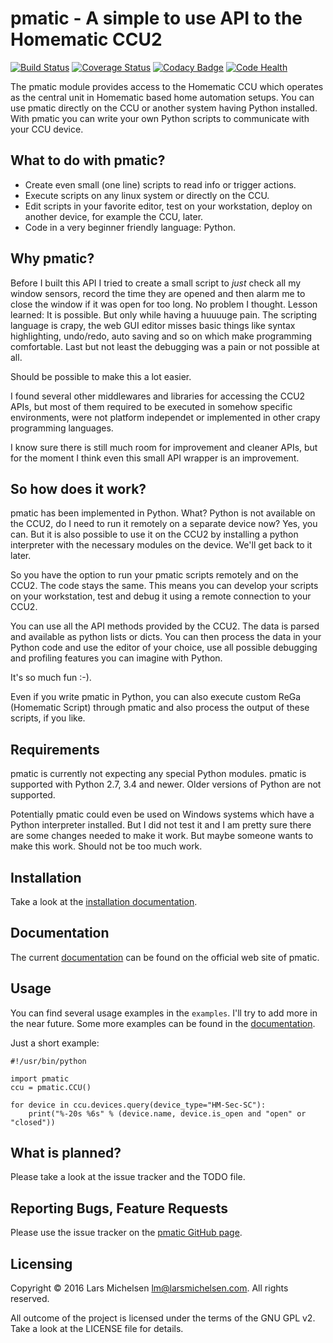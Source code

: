 # pmatic - A simple to use API to the Homematic CCU2

[![Build Status](https://travis-ci.org/LarsMichelsen/pmatic.svg?branch=master)](https://travis-ci.org/LarsMichelsen/pmatic)
[![Coverage Status](https://coveralls.io/repos/LarsMichelsen/pmatic/badge.svg?branch=master&service=github)](https://coveralls.io/github/LarsMichelsen/pmatic?branch=master)
[![Codacy Badge](https://api.codacy.com/project/badge/grade/0b6d7874a5e248a2af685761cccc131c)](https://www.codacy.com/app/lm/pmatic)
[![Code Health](https://landscape.io/github/LarsMichelsen/pmatic/master/landscape.svg?style=flat)](https://landscape.io/github/LarsMichelsen/pmatic/master)

The pmatic module provides access to the Homematic CCU which operates as
the central unit in Homematic based home automation setups. You can use
pmatic directly on the CCU or another system having Python installed.
With pmatic you can write your own Python scripts to communicate with
your CCU device.

## What to do with pmatic?

* Create even small (one line) scripts to read info or trigger actions.
* Execute scripts on any linux system or directly on the CCU.
* Edit scripts in your favorite editor, test on your workstation,
  deploy on another device, for example the CCU, later.
* Code in a very beginner friendly language: Python.

## Why pmatic?

Before I built this API I tried to create a small script to *just* check
all my window sensors, record the time they are opened and then alarm
me to close the window if it was open for too long. No problem I thought.
Lesson learned: It is possible. But only while having a huuuuge pain.
The scripting language is crapy, the web GUI editor misses basic things
like syntax highlighting, undo/redo, auto saving and so on which make
programming comfortable. Last but not least the debugging was a pain
or not possible at all.

Should be possible to make this a lot easier.

I found several other middlewares and libraries for accessing the CCU2
APIs, but most of them required to be executed in somehow specific
environments, were not platform independet or implemented in other crapy
programming languages.

I know sure there is still much room for improvement and cleaner APIs,
but for the moment I think even this small API wrapper is an improvement.

## So how does it work?

pmatic has been implemented in Python. What? Python is not available on
the CCU2, do I need to run it remotely on a separate device now? Yes,
you can. But it is also possible to use it on the CCU2 by installing
a python interpreter with the necessary modules on the device. We'll
get back to it later.

So you have the option to run your pmatic scripts remotely and on the
CCU2. The code stays the same. This means you can develop your scripts
on your workstation, test and debug it using a remote connection to
your CCU2.

You can use all the API methods provided by the CCU2. The data is parsed
and available as python lists or dicts. You can then process the data
in your Python code and use the editor of your choice, use all possible
debugging and profiling features you can imagine with Python.

It's so much fun :-).

Even if you write pmatic in Python, you can also execute custom ReGa
(Homematic Script) through pmatic and also process the output of these
scripts, if you like.

## Requirements

pmatic is currently not expecting any special Python modules. pmatic is
supported with Python 2.7, 3.4 and newer. Older versions of Python are not
supported.

Potentially pmatic could even be used on Windows systems which have a
Python interpreter installed. But I did not test it and I am pretty sure
there are some changes needed to make it work. But maybe someone wants
to make this work. Should not be too much work.

## Installation

Take a look at the [installation documentation](https://larsmichelsen.github.io/pmatic/doc/install.html).

## Documentation

The current [documentation](https://larsmichelsen.github.io/pmatic//doc/index.html)
can be found on the official web site of pmatic.

## Usage

You can find several usage examples in the `examples`. I'll try to add more
in the near future. Some more examples can be found in the
[documentation](https://larsmichelsen.github.io/pmatic/doc/basic_usage.html).

Just a short example:

```
#!/usr/bin/python

import pmatic
ccu = pmatic.CCU()

for device in ccu.devices.query(device_type="HM-Sec-SC"):
    print("%-20s %6s" % (device.name, device.is_open and "open" or "closed"))
```

## What is planned?

Please take a look at the issue tracker and the TODO file.

## Reporting Bugs, Feature Requests

Please use the issue tracker on the [pmatic GitHub page](https://github.com/LaMi-/pmatic).

## Licensing

Copyright © 2016 Lars Michelsen <lm@larsmichelsen.com>. All rights reserved.

All outcome of the project is licensed under the terms of the GNU GPL v2.
Take a look at the LICENSE file for details.
